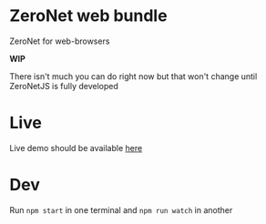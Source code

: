 # ZeroNet web bundle
ZeroNet for web-browsers

**WIP**

There isn't much you can do right now but that won't change until ZeroNetJS is fully developed

# Live

Live demo should be available [here](https://zeronetjs.github.io/web-bundle/)

# Dev

Run `npm start` in one terminal and `npm run watch` in another
